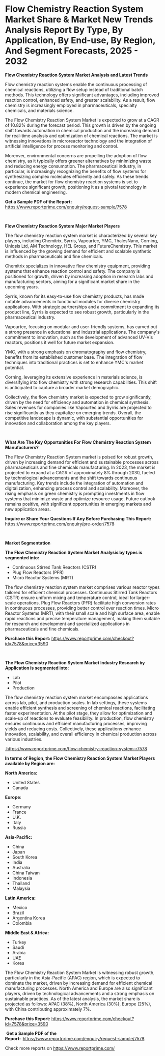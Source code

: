 <p><h1>Flow Chemistry Reaction System Market Share & Market New Trends Analysis Report By Type, By Application, By End-use, By Region, And Segment Forecasts, 2025 - 2032</h1></p><p><strong>Flow Chemistry Reaction System Market Analysis and Latest Trends</strong></p>
<p><p>Flow chemistry reaction systems enable the continuous processing of chemical reactions, utilizing a flow setup instead of traditional batch methods. This technology offers significant advantages, including improved reaction control, enhanced safety, and greater scalability. As a result, flow chemistry is increasingly employed in pharmaceuticals, specialty chemicals, and materials science.</p><p>The Flow Chemistry Reaction System Market is expected to grow at a CAGR of 10.82% during the forecast period. This growth is driven by the ongoing shift towards automation in chemical production and the increasing demand for real-time analysis and optimization of chemical reactions. The market is witnessing innovations in microreactor technology and the integration of artificial intelligence for process monitoring and control. </p><p>Moreover, environmental concerns are propelling the adoption of flow chemistry, as it typically offers greener alternatives by minimizing waste and reducing energy consumption. The pharmaceutical industry, in particular, is increasingly recognizing the benefits of flow systems for synthesizing complex molecules efficiently and safely. As these trends continue, the market for flow chemistry reaction systems is set to experience significant growth, positioning it as a pivotal technology in modern chemical engineering.</p></p>
<p><strong>Get a Sample PDF of the Report:&nbsp;</strong> <a href="https://www.reportprime.com/enquiry/request-sample/7578?utm_campaign=2709&utm_medium=2&utm_source=Github&utm_content=ia&utm_term=19032025&utm_id=flow-chemistry-reaction-system">https://www.reportprime.com/enquiry/request-sample/7578</a></p>
<p>&nbsp;</p>
<p><strong>Flow Chemistry Reaction System Major Market Players</strong></p>
<p><p>The flow chemistry reaction system market is characterized by several key players, including Chemitrix, Syrris, Vapourtec, YMC, ThalesNano, Corning, Uniqsis Ltd, AM Technology, HEL Group, and FutureChemistry. This market is influenced by the growing demand for efficient and scalable synthetic methods in pharmaceuticals and fine chemicals.</p><p>Chemitrix specializes in innovative flow chemistry equipment, providing systems that enhance reaction control and safety. The company is positioned for growth, driven by increasing adoption in research labs and manufacturing sectors, aiming for a significant market share in the upcoming years.</p><p>Syrris, known for its easy-to-use flow chemistry products, has made notable advancements in functional modules for diverse chemistry applications. With strategic partnerships and a commitment to expanding its product line, Syrris is expected to see robust growth, particularly in the pharmaceutical industry.</p><p>Vapourtec, focusing on modular and user-friendly systems, has carved out a strong presence in educational and industrial applications. The company's commitment to innovation, such as the development of advanced UV-Vis reactors, positions it well for future market expansion.</p><p>YMC, with a strong emphasis on chromatography and flow chemistry, benefits from its established customer base. The integration of flow techniques into traditional practices is set to enhance YMC's market potential.</p><p>Corning, leveraging its extensive experience in materials science, is diversifying into flow chemistry with strong research capabilities. This shift is anticipated to capture a broader market demographic.</p><p>Collectively, the flow chemistry market is expected to grow significantly, driven by the need for efficiency and automation in chemical synthesis. Sales revenues for companies like Vapourtec and Syrris are projected to rise significantly as they capitalize on emerging trends. Overall, the competitive landscape is dynamic, with substantial opportunities for innovation and collaboration among the key players.</p></p>
<p>&nbsp;</p>
<p><strong>What Are The Key Opportunities For Flow Chemistry Reaction System Manufacturers?</strong></p>
<p><p>The Flow Chemistry Reaction System market is poised for robust growth, driven by increasing demand for efficient and sustainable processes across pharmaceuticals and fine chemicals manufacturing. In 2023, the market is projected to expand at a CAGR of approximately 8% through 2030, fueled by technological advancements and the shift towards continuous manufacturing. Key trends include the integration of automation and digitalization, enhancing process control and scalability. Moreover, the rising emphasis on green chemistry is prompting investments in flow systems that minimize waste and optimize resource usage. Future outlook remains positive, with significant opportunities in emerging markets and new application areas.</p></p>
<p><strong>Inquire or Share Your Questions If Any Before Purchasing This Report:</strong> <a href="https://www.reportprime.com/enquiry/pre-order/7578?utm_campaign=2709&utm_medium=2&utm_source=Github&utm_content=ia&utm_term=19032025&utm_id=flow-chemistry-reaction-system">https://www.reportprime.com/enquiry/pre-order/7578</a></p>
<p>&nbsp;</p>
<p><strong>Market Segmentation</strong></p>
<p><strong>The Flow Chemistry Reaction System Market Analysis by types is segmented into:</strong></p>
<p><ul><li>Continuous Stirred Tank Reactors (CSTR)</li><li>Plug Flow Reactors (PFR)</li><li>Micro Reactor Systems (MRT)</li></ul></p>
<p><p>The flow chemistry reaction system market comprises various reactor types tailored for efficient chemical processes. Continuous Stirred Tank Reactors (CSTR) ensure uniform mixing and temperature control, ideal for larger-scale operations. Plug Flow Reactors (PFR) facilitate high conversion rates in continuous processes, providing better control over reaction times. Micro Reactor Systems (MRT), with their small scale and high surface area, enable rapid reactions and precise temperature management, making them suitable for research and development and specialized applications in pharmaceuticals and fine chemicals.</p></p>
<p><strong>Purchase this Report:&nbsp;</strong><a href="https://www.reportprime.com/checkout?id=7578&price=3590&utm_campaign=2709&utm_medium=2&utm_source=Github&utm_content=ia&utm_term=19032025&utm_id=flow-chemistry-reaction-system">https://www.reportprime.com/checkout?id=7578&price=3590</a></p>
<p>&nbsp;</p>
<p><strong>The Flow Chemistry Reaction System Market Industry Research by Application is segmented into:</strong></p>
<p><ul><li>Lab</li><li>Pilot</li><li>Production</li></ul></p>
<p><p>The flow chemistry reaction system market encompasses applications across lab, pilot, and production scales. In lab settings, these systems enable efficient synthesis and screening of chemical reactions, facilitating faster experimentation. At the pilot stage, they allow for optimization and scale-up of reactions to evaluate feasibility. In production, flow chemistry ensures continuous and efficient manufacturing processes, improving yields and reducing costs. Collectively, these applications enhance innovation, scalability, and overall efficiency in chemical production across various industries.</p></p>
<p><a href="https://www.reportprime.com/flow-chemistry-reaction-system-r7578?utm_campaign=2709&utm_medium=2&utm_source=Github&utm_content=ia&utm_term=19032025&utm_id=flow-chemistry-reaction-system">&nbsp;https://www.reportprime.com/flow-chemistry-reaction-system-r7578</a></p>
<p><strong>In terms of Region, the Flow Chemistry Reaction System Market Players available by Region are:</strong></p>
<p>
    <p> <strong> North America: </strong>
        <ul>
            <li>United States</li>
            <li>Canada</li>
        </ul>
        </p> 
    <p> <strong> Europe: </strong>
        <ul>
            <li>Germany</li>
            <li>France</li>
            <li>U.K.</li>
            <li>Italy</li>
            <li>Russia</li>
        </ul>
        </p> 
    <p> <strong> Asia-Pacific: </strong>
        <ul>
            <li>China</li>
            <li>Japan</li>
            <li>South Korea</li>
            <li>India</li>
            <li>Australia</li>
            <li>China Taiwan</li>
            <li>Indonesia</li>
            <li>Thailand</li>
            <li>Malaysia</li>
        </ul>
        </p> 
    <p> <strong> Latin America: </strong>
        <ul>
            <li>Mexico</li>
            <li>Brazil</li>
            <li>Argentina Korea</li>
            <li>Colombia</li>
        </ul>
        </p> 
    <p> <strong> Middle East & Africa: </strong>
        <ul>
            <li>Turkey</li>
            <li>Saudi</li>
            <li>Arabia</li>
            <li>UAE</li>
            <li>Korea</li>
        </ul>
    </p>
    </p>
<p><p>The Flow Chemistry Reaction System Market is witnessing robust growth, particularly in the Asia-Pacific (APAC) region, which is expected to dominate the market, driven by increasing demand for efficient chemical manufacturing processes. North America and Europe are also significant players, driven by technological advancements and a strong emphasis on sustainable practices. As of the latest analysis, the market share is projected as follows: APAC (38%), North America (30%), Europe (25%), with China contributing approximately 7%.</p></p>
<p><strong>Purchase this Report: </strong><a href="https://www.reportprime.com/checkout?id=7578&price=3590&utm_campaign=2709&utm_medium=2&utm_source=Github&utm_content=ia&utm_term=19032025&utm_id=flow-chemistry-reaction-system">https://www.reportprime.com/checkout?id=7578&price=3590</a></p>
<p>&nbsp;<strong>Get a Sample PDF of the Report:&nbsp;&nbsp;</strong><a href="https://www.reportprime.com/enquiry/request-sample/7578?utm_campaign=2709&utm_medium=2&utm_source=Github&utm_content=ia&utm_term=19032025&utm_id=flow-chemistry-reaction-system">https://www.reportprime.com/enquiry/request-sample/7578</a></p>
<p><strong></strong></p>
<p>Check more reports on <a href="https://www.reportprime.com/?utm_campaign=2709&utm_medium=2&utm_source=Github&utm_content=ia&utm_term=19032025&utm_id=flow-chemistry-reaction-system">https://www.reportprime.com/</a></p>